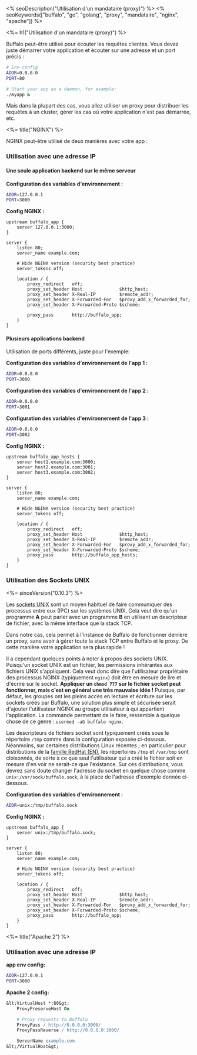 <% seoDescription("Utilisation d'un mandataire (proxy)") %>
<% seoKeywords(["buffalo", "go", "golang", "proxy", "mandataire", "nginx", "apache"]) %>

<%= h1("Utilisation d'un mandataire (proxy)") %>

Buffalo peut-être utilisé pour écouter les requêtes clientes. Vous devez juste démarrer votre application et écouter sur une adresse et un port précis&nbsp;:

```bash
# Env config
ADDR=0.0.0.0
PORT=80

# Start your app as a daemon, for example:
./myapp &
```

Mais dans la plupart des cas, vous allez utiliser un proxy pour distribuer les requêtes à un cluster, gérer les cas où votre application n'est pas démarrée, etc.

<%= title("NGINX") %>

NGINX peut-être utilisé de deux manières avec votre app&nbsp;:

### Utilisation avec une adresse IP

#### Une seule application backend sur le même serveur

**Configuration des variables d'environnement :**
```bash
ADDR=127.0.0.1
PORT=3000
```

**Config NGINX :**
```nginx
upstream buffalo_app {
    server 127.0.0.1:3000;
}

server {
    listen 80;
    server_name example.com;

    # Hide NGINX version (security best practice)
    server_tokens off;

    location / {
        proxy_redirect   off;
        proxy_set_header Host              $http_host;
        proxy_set_header X-Real-IP         $remote_addr;
        proxy_set_header X-Forwarded-For   $proxy_add_x_forwarded_for;
        proxy_set_header X-Forwarded-Proto $scheme;

        proxy_pass       http://buffalo_app;
    }
}
```

#### Plusieurs applications backend

Utilisation de ports différents, juste pour l'exemple:

**Configuration des variables d'environnement de l'app 1 :**
```bash
ADDR=0.0.0.0
PORT=3000
```

**Configuration des variables d'environnement de l'app 2 :**
```bash
ADDR=0.0.0.0
PORT=3001
```

**Configuration des variables d'environnement de l'app 3 :**
```bash
ADDR=0.0.0.0
PORT=3002
```

**Config NGINX :**
```nginx
upstream buffalo_app_hosts {
    server host1.example.com:3000;
    server host2.example.com:3001;
    server host3.example.com:3002;
}

server {
    listen 80;
    server_name example.com;

    # Hide NGINX version (security best practice)
    server_tokens off;

    location / {
        proxy_redirect   off;
        proxy_set_header Host              $http_host;
        proxy_set_header X-Real-IP         $remote_addr;
        proxy_set_header X-Forwarded-For   $proxy_add_x_forwarded_for;
        proxy_set_header X-Forwarded-Proto $scheme;
        proxy_pass       http://buffalo_app_hosts;
    }
}
```

### Utilisation des Sockets UNIX

<%= sinceVersion("0.10.3") %>

Les [sockets UNIX](https://fr.wikipedia.org/wiki/Berkeley_sockets#Socket_unix) sont un moyen habituel de faire communiquer des processus entre eux (IPC) sur les systèmes UNIX. Cela veut dire qu'un programme **A** peut parler avec un programme **B** en utilisant un descripteur de fichier, avec la même interface que la stack TCP.

Dans notre cas, cela permet à l'instance de Buffalo de fonctionner derrière un proxy, sans avoir à gérer toute la stack TCP entre Buffalo et le proxy. De cette manière votre application sera plus rapide&nbsp;!

Il a cependant quelques points à noter à propos des sockets UNIX. Puisqu'un socket UNIX est un fichier, les permissions inhérantes aux fichiers UNIX s'appliquent. Cela veut donc dire que l'utilisateur propriétaire des processus NGINX (typiquement `nginx`) doit être en mesure de lire et d'écrire sur le socket. **Appliquer un `chmod 777` sur le fichier socket peut fonctionner, mais c'est en général une très mauvaise idée !** Puisque, par défaut, les groupes ont les pleins accès en lecture et écriture sur les sockets créés par Buffalo, une solution plus simple et sécurisée serait d'ajouter l'utilisateur NGINX au groupe utilisateur à qui appartient l'application. La commande permettant de le faire, ressemble à quelque chose de ce genre&nbsp;: `usermod -aG buffalo nginx`.

Les descripteurs de fichiers socket sont typiquement créés sous le répertoire `/tmp` comme dans la configuration exposée ci-dessous. Néanmoins, sur certaines distributions Linux récentes&nbsp;; en particulier pour distributions de la [famille RedHat (EN)](http://fedoraproject.org/wiki/Features/ServicesPrivateTmp), les répertoires `/tmp` et `/var/tmp` sont cloisonnés, de sorte à ce que seul l'utilisateur qui a créé le fichier soit en mesure d'en voir ne serait-ce que l'existance. Sur ces distributions, vous devrez sans doute changer l'adresse du socket en quelque chose comme `unix:/var/sock/buffalo.sock`, à la place de l'adresse d'exemple donnée ci-dessous.

**Configuration des variables d'environnement :**
```bash
ADDR=unix:/tmp/buffalo.sock
```

**Config NGINX :**
```nginx
upstream buffalo_app {
    server unix:/tmp/buffalo.sock;
}

server {
    listen 80;
    server_name example.com;

    # Hide NGINX version (security best practice)
    server_tokens off;

    location / {
        proxy_redirect   off;
        proxy_set_header Host              $http_host;
        proxy_set_header X-Real-IP         $remote_addr;
        proxy_set_header X-Forwarded-For   $proxy_add_x_forwarded_for;
        proxy_set_header X-Forwarded-Proto $scheme;
        proxy_pass       http://buffalo_app;
    }
}
```

<%= title("Apache 2") %>

### Utilisation avec une adresse IP

**app env config:**
```bash
ADDR=127.0.0.1
PORT=3000
```

**Apache 2 config:**
```apache
&lt;VirtualHost *:80&gt;
    ProxyPreserveHost On

    # Proxy requests to Buffalo
    ProxyPass / http://0.0.0.0:3000/
    ProxyPassReverse / http://0.0.0.0:3000/

    ServerName example.com
&lt;/VirtualHost&gt;
```
